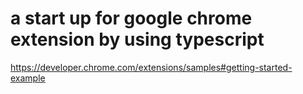 
# a start up for google chrome extension by using typescript  

https://developer.chrome.com/extensions/samples#getting-started-example
